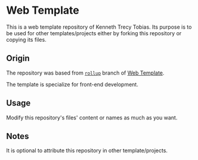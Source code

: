 # Web Template
This is a web template repository of Kenneth Trecy Tobias. Its purpose is to be used for other
templates/projects either by forking this repository or copying its files.

## Origin
The repository was based from [`rollup`] branch of [Web Template].

The template is specialize for front-end development.

## Usage
Modify this repository's files' content or names as much as you want.

## Notes
It is optional to attribute this repository in other template/projects.

[`rollup`]: http://repo.local/KennethTrecy/web_template/src/branch/rollup
[Web Template]: http://repo.local/KennethTrecy/web_template
